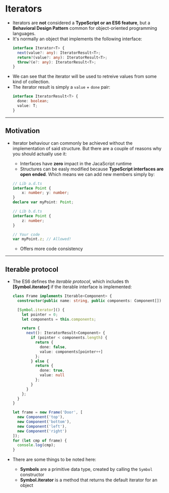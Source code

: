 # Iterators

- Iterators are **not** considered a **TypeScript or an ES6 feature**, but a **Behavioral Design Pattern** common for object-oriented programming languages.
- It's normally an object that implements the following interface:
  ```ts
  interface Iterator<T> {
    next(value?: any): IteratorResult<T>;
    return?(value?: any): IteratorResult<T>;
    throw?(e?: any): IteratorResult<T>;
  }
  ```
- We can see that the iterator will be used to retreive values from some kind of collection.
- The iterator result is simply a `value` + `done` pair:
  ```ts
  interface IteratorResult<T> {
    done: boolean;
    value: T;
  }
  ```

---

## Motivation

- Iterator behaviour can commonly be achieved without the implementation of said structure. But there are a couple of reasons why you should actually use it:

  - Interfaces have **zero** impact in the JacaScript runtime
  - Structures can be easly modified because **TypeScript interfaces are open ended**. Which means we can add new members simply by:

  ```ts
  // Lib a.d.ts
  interface Point {
      x: number; y: number;
  }
  declare var myPoint: Point;

  // Lib b.d.ts
  interface Point {
      z: number;
  }

  // Your code
  var myPoint.z; // Allowed!
  ```

  - Offers more code consistency

---

## Iterable protocol

- The ES6 defines the _iterable protocol_, which includes th **[Symbol.iterator]** if the iterable interface is implemented:

  ```ts
  class Frame implements Iterable<Component> {
    constructor(public name: string, public components: Component[]) {}

    [Symbol.iterator]() {
      let pointer = 0;
      let components = this.components;

      return {
        next(): IteratorResult<Component> {
          if (pointer < components.length) {
            return {
              done: false,
              value: components[pointer++]
            };
          } else {
            return {
              done: true,
              value: null
            };
          }
        }
      };
    }
  }

  let frame = new Frame('Door', [
    new Component('top'),
    new Component('bottom'),
    new Component('left'),
    new Component('right')
  ]);
  for (let cmp of frame) {
    console.log(cmp);
  }
  ```

- There are some things to be noted here:
  - **Symbols** are a primitive data type, created by calling the `Symbol` constructor
  - **Symbol.iterator** is a method that returns the default iterator for an object
